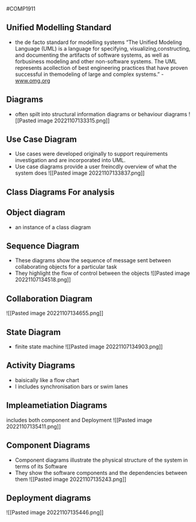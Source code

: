 #COMP1911
## Unified Modelling Standard
- the de facto standard for modelling systems
“The Unified Modeling Language (UML) is a language for specifying, visualizing,constructing, and documenting the artifacts of software systems, as well as forbusiness modeling and other non-software systems. The UML represents acollection of best engineering practices that have proven successful in themodeling of large and complex systems.” - www.omg.org
## Diagrams
- often spilt into structural information diagrams or behaviour diagrams
![[Pasted image 20221107133315.png]]
## Use Case Diagram
- Use cases were developed originally to support requirements investigation and are incorporated into UML.
- Use case diagrams provide a user freincdly overview of what the system does
![[Pasted image 20221107133837.png]]
## Class Diagrams For analysis
## Object diagram
- an instance of a class diagram
## Sequence Diagram
- These diagrams show the sequence of message sent between collaborating objects for a particular task
- They highlight the flow of control between the objects
![[Pasted image 20221107134518.png]]
## Collaboration Diagram
![[Pasted image 20221107134655.png]]
## State Diagram
- finite state machine
![[Pasted image 20221107134903.png]]
## Activity Diagrams
- baisically like a flow chart
- l includes synchronisation bars or swim lanes
## Impleametiation Diagrams
includes both component and Deployment
![[Pasted image 20221107135411.png]]
## Component Diagrams
- Component diagrams illustrate the physical structure of the system in terms of its Software
- They show the software components and the dependencies between them
![[Pasted image 20221107135243.png]]
## Deployment diagrams
![[Pasted image 20221107135446.png]]

